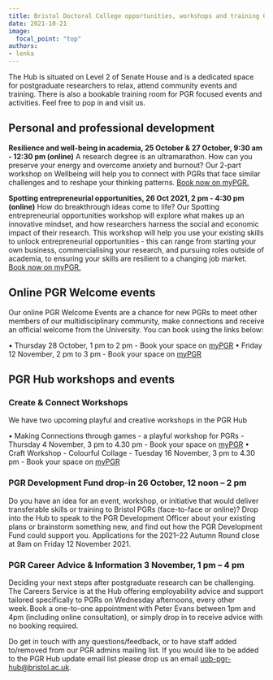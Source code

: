 ```yaml
---
title: Bristol Doctoral College opportunities, workshops and training October- November 2021
date: 2021-10-21
image:
  focal_point: "top"
authors:
- lenka
---
```


The Hub is situated on Level 2 of Senate House and is a dedicated space for postgraduate researchers to relax, attend community events and training.  There is also a bookable training room for PGR focused events and activities. Feel free to pop in and visit us.

<!--more-->

## Personal and professional development

**Resilience and well-being in academia,  25 October & 27 October, 9:30 am - 12:30 pm (online)**
A research degree is an ultramarathon. How can you preserve your energy and overcome anxiety and burnout? Our 2-part workshop on Wellbeing will help you to connect with PGRs that face similar challenges and to reshape your thinking patterns. [Book now on myPGR.](https://engage.bristol.ac.uk/students/login?ReturnUrl=%2fstudents%2fevents%2fdetail%2f605430)
 
**Spotting entrepreneurial opportunities, 26 Oct 2021, 2 pm - 4:30 pm (online)**
How do breakthrough ideas come to life? Our Spotting entrepreneurial opportunities workshop will explore what makes up an innovative mindset, and how researchers harness the social and economic impact of their research. This workshop will help you use your existing skills to unlock entrepreneurial opportunities - this can range from starting your own business, commercialising your research, and pursuing roles outside of academia, to ensuring your skills are resilient to a changing job market. [Book now on myPGR.](https://engage.bristol.ac.uk/students/login?ReturnUrl=%2fstudents%2fevents%2fdetail%2f611823)


## Online PGR Welcome events

Our online PGR Welcome Events are a chance for new PGRs to meet other members of our multidisciplinary community, make connections and receive an official welcome from the University. You can book using the links below:

• Thursday 28 October, 1 pm to 2 pm - Book your space on [myPGR](https://engage.bristol.ac.uk/students/login?ReturnUrl=%2fs%2fmypgr%2fevents%2fDetail%2f610248%2fonline-pgr-welcome-event)
• Friday 12 November, 2 pm to 3 pm - Book your space on [myPGR](https://engage.bristol.ac.uk/students/login?ReturnUrl=%2fstudents%2fevents%2fdetail%2f610249)

## PGR Hub workshops and events

### Create & Connect Workshops

We have two upcoming playful and creative workshops in the PGR Hub

• Making Connections through games - a playful workshop for PGRs - Thursday 4 November, 3 pm to 4.30 pm - Book your space on [myPGR](https://engage.bristol.ac.uk/students/login?ReturnUrl=%2fstudents%2fevents%2fdetail%2f612906)
• Craft Workshop - Colourful Collage - Tuesday 16 November, 3 pm to 4.30 pm - Book your space on [myPGR](https://engage.bristol.ac.uk/students/login?ReturnUrl=%2fstudents%2fevents%2fdetail%2f612686)

### PGR Development Fund drop-in 26 October, 12 noon – 2 pm 

Do you have an idea for an event, workshop, or initiative that would deliver transferable skills or training to Bristol PGRs (face-to-face or online)? Drop into the Hub to speak to the PGR Development Officer about your existing plans or brainstorm something new, and find out how the PGR Development Fund could support you. Applications for the 2021–22 Autumn Round close at 9am on Friday 12 November 2021. 

### PGR Career Advice & Information 3 November, 1 pm – 4 pm

Deciding your next steps after postgraduate research can be challenging. The Careers Service is at the Hub offering employability advice and support tailored specifically to PGRs on Wednesday afternoons, every other week. Book a one-to-one appointment with Peter Evans between 1pm and 4pm (including online consultation), or simply drop in to receive advice with no booking required.


Do get in touch with any questions/feedback, or to have staff added to/removed from our PGR admins mailing list. If you would like to be added to the PGR Hub update email list please drop us an email uob-pgr-hub@bristol.ac.uk. 